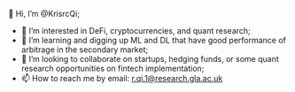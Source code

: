 👋 Hi, I’m @KrisrcQi;
- 👀 I’m interested in DeFi, cryptocurrencies, and quant research;
- 🌱 I’m learning and digging up ML and DL that have good performance of arbitrage in the secondary market;
- 💞️ I’m looking to collaborate on startups, hedging funds, or some quant research opportunities on fintech implementation;
- 📫 How to reach me by email: r.qi.1@research.gla.ac.uk
